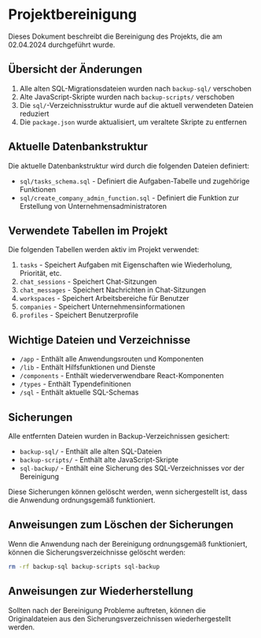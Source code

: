 # Projektbereinigung

Dieses Dokument beschreibt die Bereinigung des Projekts, die am 02.04.2024 durchgeführt wurde.

## Übersicht der Änderungen

1. Alle alten SQL-Migrationsdateien wurden nach `backup-sql/` verschoben
2. Alte JavaScript-Skripte wurden nach `backup-scripts/` verschoben
3. Die `sql/`-Verzeichnisstruktur wurde auf die aktuell verwendeten Dateien reduziert
4. Die `package.json` wurde aktualisiert, um veraltete Skripte zu entfernen

## Aktuelle Datenbankstruktur

Die aktuelle Datenbankstruktur wird durch die folgenden Dateien definiert:

- `sql/tasks_schema.sql` - Definiert die Aufgaben-Tabelle und zugehörige Funktionen
- `sql/create_company_admin_function.sql` - Definiert die Funktion zur Erstellung von Unternehmensadministratoren

## Verwendete Tabellen im Projekt

Die folgenden Tabellen werden aktiv im Projekt verwendet:

1. `tasks` - Speichert Aufgaben mit Eigenschaften wie Wiederholung, Priorität, etc.
2. `chat_sessions` - Speichert Chat-Sitzungen
3. `chat_messages` - Speichert Nachrichten in Chat-Sitzungen
4. `workspaces` - Speichert Arbeitsbereiche für Benutzer
5. `companies` - Speichert Unternehmensinformationen
6. `profiles` - Speichert Benutzerprofile

## Wichtige Dateien und Verzeichnisse

- `/app` - Enthält alle Anwendungsrouten und Komponenten
- `/lib` - Enthält Hilfsfunktionen und Dienste
- `/components` - Enthält wiederverwendbare React-Komponenten
- `/types` - Enthält Typendefinitionen
- `/sql` - Enthält aktuelle SQL-Schemas

## Sicherungen

Alle entfernten Dateien wurden in Backup-Verzeichnissen gesichert:

- `backup-sql/` - Enthält alle alten SQL-Dateien
- `backup-scripts/` - Enthält alte JavaScript-Skripte
- `sql-backup/` - Enthält eine Sicherung des SQL-Verzeichnisses vor der Bereinigung

Diese Sicherungen können gelöscht werden, wenn sichergestellt ist, dass die Anwendung ordnungsgemäß funktioniert.

## Anweisungen zum Löschen der Sicherungen

Wenn die Anwendung nach der Bereinigung ordnungsgemäß funktioniert, können die Sicherungsverzeichnisse gelöscht werden:

```bash
rm -rf backup-sql backup-scripts sql-backup
```

## Anweisungen zur Wiederherstellung

Sollten nach der Bereinigung Probleme auftreten, können die Originaldateien aus den Sicherungsverzeichnissen wiederhergestellt werden. 